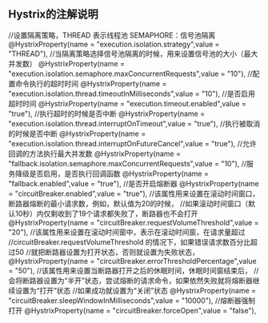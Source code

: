 
## Hystrix的注解说明


//设置隔离策略，THREAD 表示线程池 SEMAPHORE：信号池隔离
@HystrixProperty(name = "execution.isolation.strategy",value = "THREAD"),
//当隔离策略选择信号池隔离的时候，用来设置信号池的大小（最大并发数）
@HystrixProperty(name = "execution.isolation.semaphore.maxConcurrentRequests",value = "10"),
//配置命令执行的超时时间
@HystrixProperty(name = "execution.isolation.thread.timeoutInMilliseconds",value = "10"),
//是否启用超时时间
@HystrixProperty(name = "execution.timeout.enabled",value = "true"),
//执行超时的时候是否中断
@HystrixProperty(name = "execution.isolation.thread.interruptOnTimeout",value = "true"),
//执行被取消的时候是否中断
@HystrixProperty(name = "execution.isolation.thread.interruptOnFutureCancel",value = "true"),
//允许回调的方法执行最大并发数
@HystrixProperty(name = "fallback.isolation.semaphore.maxConcurrentRequests",value = "10"),
//服务降级是否启用，是否执行回调函数
@HystrixProperty(name = "fallback.enabled",value = "true"),
//是否开启熔断器
@HystrixProperty(name = "circuitBreaker.enabled",value = "true"),
//该属性用来设置在滚动时间窗口，断路器熔断的最小请求数，例如，默认值为20的时候，
//如果滚动时间窗口（默认10秒）内仅剩收到了19个请求都失败了，断路器也不会打开
@HystrixProperty(name = "circuitBreaker.requestVolumeThreshold",value = "20"),
//该属性用来设置在滚动时间窗中，表示在滚动时间窗，在请求量超过
//circuitBreaker.requestVolumeThreshold 的情况下，如果错误请求数百分比超过50
//就把断路器设置为打开状态，否则就设置为失败状态，
@HystrixProperty(name = "circuitBreaker.errorThresholdPercentage",value = "50"),
//该属性用来设置当断路器打开之后的休眠时间，休眠时间窗结束后，
// 会将断路器设置为“半开”状态，尝试熔断的请求命令，如果依然失败就将熔断器继续设置为“打开”状态
//如果成功就设置为“关闭”状态
@HystrixProperty(name = "circuitBreaker.sleepWindowInMilliseconds",value = "10000"),
//熔断器强制打开
@HystrixProperty(name = "circuitBreaker.forceOpen",value = "false"),